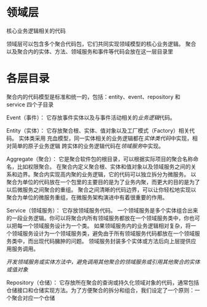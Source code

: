 # 领域层
核心业务逻辑相关的代码

领域层可以包含多个聚合代码包，它们共同实现领域模型的核心业务逻辑。
聚合以及聚合内的实体、方法、领域服务和事件等代码会放在这一层目录里

# 各层目录
聚合内的代码模型是标准和统一的，包括：entity、event、repository 和 service 四个子目录

Event（事件）： 它存放事件实体以及与事件活动相关的*业务逻辑*代码。

Entity（实体）： 它存放聚合根、实体、值对象以及工厂模式（Factory）相关代码。
实体类采用 充血模型，同一实体相关的业务逻辑都在*实体类代码*中实现，相对简单的原子业务逻辑
跨实体的业务逻辑代码在*领域服务*中实现。

Aggregate（聚合）： 它是聚合软件包的根目录，可以根据实际项目的聚合名称命名，比如权限聚合。
在聚合内定义聚合根、实体和值对象以及领域服务之间的关系和边界。聚合内实现高内聚的业务逻辑，它的代码可以独立拆分为微服务。
以聚合为单位的代码放在一个包里的主要目的是为了业务内聚，而更大的目的是为了以后微服务之间聚合的重组。
聚合之间清晰的代码边界，可以让你轻松地实现以聚合为单位的微服务重组，在微服务架构演进中有着很重要的作用。

Service（领域服务）： 它存放领域服务代码。
一个领域服务是多个实体组合出来的一段业务逻辑。你可以将聚合内所有领域服务都放在一个领域服务类中，你也可以把每一个领域服务设计为一个类。
如果领域服务内的业务逻辑相对复杂，将一个领域服务设计为一个领域服务类，避免由于所有领域服务代码都放在一个领域服务类中，而出现代码臃肿的问题。
领域服务封装多个实体或方法后向上层提供应用服务调用。

*开发领域服务或实体方法中，避免调用其他聚合的领域服务或引用其他聚合的实体或值对象*

Repository（仓储）： 它存放所在聚合的查询或持久化领域对象的代码，通常包括仓储接口和仓储实现方法。为了方便聚合的拆分和组合，我们设定了一个原则：一个聚合对应一个仓储

